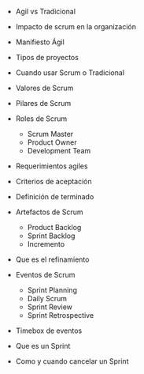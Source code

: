 - Agil vs Tradicional
- Impacto de scrum en la organización
- Manifiesto Ágil

- Tipos de proyectos
- Cuando usar Scrum o Tradicional
- Valores de Scrum
- Pilares de Scrum

- Roles de Scrum
    - Scrum Master
    - Product Owner
    - Development Team

- Requerimientos agiles

- Criterios de aceptación
- Definición de terminado

- Artefactos de Scrum
    - Product Backlog
    - Sprint Backlog
    - Incremento

- Que es el refinamiento

- Eventos de Scrum
    - Sprint Planning
    - Daily Scrum
    - Sprint Review
    - Sprint Retrospective

- Timebox de eventos

- Que es un Sprint
- Como y cuando cancelar un Sprint
